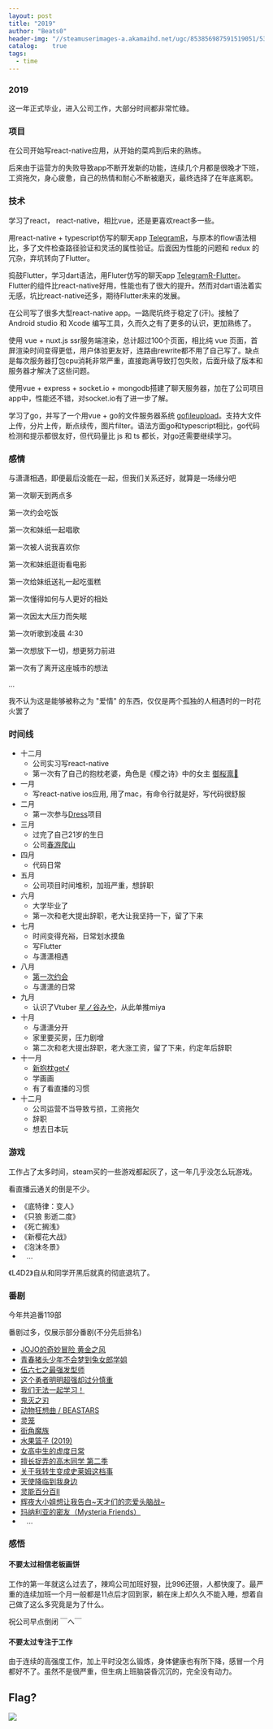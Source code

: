 ```yaml
---
layout: post
title: "2019"
author: "Beats0"
header-img: "//steamuserimages-a.akamaihd.net/ugc/853856987591519051/539E4C941EC78CE0069E34B073A8C37D417CCD83/"
catalog:    true
tags:
  - time
---
```



### 2019

这一年正式毕业，进入公司工作，大部分时间都非常忙碌。

### 项目

在公司开始写react-native应用，从开始的菜鸡到后来的熟练。

后来由于运营方的失败导致app不断开发新的功能，连续几个月都是很晚才下班，工资拖欠，身心疲惫，自己的热情和耐心不断被磨灭，最终选择了在年底离职。

### 技术

学习了react， react-native，相比vue，还是更喜欢react多一些。

用react-native + typescript仿写的聊天app [TelegramR](https://github.com/telegramr/TelegramR)，与原本的flow语法相比，多了文件检查路径验证和灵活的属性验证。后面因为性能的问题和 redux 的冗杂，弃坑转向了Flutter。

捣鼓Flutter，学习dart语法，用Fluter仿写的聊天app [TelegramR-Flutter](https://github.com/telegramr/TelegramR-Flutter)。Flutter的组件比react-native好用，性能也有了很大的提升。然而对dart语法着实无感，坑比react-native还多，期待Flutter未来的发展。

在公司写了很多大型react-native app。一路爬坑终于稳定了(汗)。接触了Android studio 和 Xcode 编写工具，久而久之有了更多的认识，更加熟练了。

使用 vue + nuxt.js ssr服务端渲染，总计超过100个页面，相比纯 vue 页面，首屏渲染时间变得更低，用户体验更友好，连路由rewrite都不用了自己写了。缺点是每次服务器打包cpu消耗非常严重，直接跑满导致打包失败，后面升级了版本和服务器才解决了这些问题。

使用vue + express + socket.io + mongodb搭建了聊天服务器，加在了公司项目app中，性能还不错，对socket.io有了进一步了解。

学习了go，并写了一个用vue + go的文件服务器系统 [gofileupload](https://github.com/Beats0/gofileupload)。支持大文件上传，分片上传，断点续传，图片filter。语法方面go和typescript相比，go代码检测和提示都很友好，但代码量比 js 和 ts 都长，对go还需要继续学习。

### 感情

与潇潇相遇，即便最后没能在一起，但我们关系还好，就算是一场缘分吧

第一次聊天到两点多

第一次约会吃饭

第一次和妹纸一起唱歌

第一次被人说我喜欢你

第一次和妹纸逛街看电影

第一次给妹纸送礼一起吃蛋糕

第一次懂得如何与人更好的相处

第一次因太大压力而失眠

第一次听歌到凌晨 4:30

第一次想放下一切，想更努力前进

第一次有了离开这座城市的想法

...

我不认为这是能够被称之为 "爱情" 的东西，仅仅是两个孤独的人相遇时的一时花火罢了

### 时间线

- 十二月
  - 公司实习写react-native
  - 第一次有了自己的抱枕老婆，角色是《樱之诗》中的女主 [御桜禀🌸](https://twitter.com/Beats0Ling/status/1079021520427446273)
- 一月
  - 写react-native ios应用, 用了mac，有命令行就是好，写代码很舒服
- 二月
  - 第一次参与[Dress](https://github.com/komeiji-satori/Dress)项目
- 三月
  - 过完了自己21岁的生日
  - 公司[春游爬山](https://twitter.com/Beats0Ling/status/1104614380442836992)
- 四月
  - 代码日常
- 五月
  - 公司项目时间堆积，加班严重，想辞职
- 六月
  - 大学毕业了
  - 第一次和老大提出辞职，老大让我坚持一下，留了下来
- 七月
  - 时间变得充裕，日常划水摸鱼
  - 写Flutter
  - 与潇潇相遇
- 八月
  - [第一次约会](https://twitter.com/Beats0Ling/status/1175769086598373378)
  - 与潇潇的日常
- 九月
  - 认识了Vtuber [星ノ谷みや](https://space.bilibili.com/402105315)，从此单推miya
- 十月
  - 与潇潇分开
  - 家里要买房，压力剧增
  - 第二次和老大提出辞职，老大涨工资，留了下来，约定年后辞职
- 十一月
  - [新抱枕get√](https://twitter.com/Beats0Ling/status/1196051022503800833)
  - 学画画
  - 有了看直播的习惯
- 十二月
  - 公司运营不当导致亏损，工资拖欠
  - 辞职
  - 想去日本玩

### 游戏

工作占了太多时间，steam买的一些游戏都起灰了，这一年几乎没怎么玩游戏。

看直播云通关的倒是不少。

- 《底特律：变人》
- 《只狼 影逝二度》
- 《死亡搁浅》
- 《新樱花大战》
- 《泡沫冬景》
-   &nbsp; &nbsp;...

《L4D2》自从和同学开黑后就真的彻底退坑了。

### 番剧

今年共追番119部

番剧过多，仅展示部分番剧(不分先后排名)

- [JOJO的奇妙冒险 黄金之风](https://www.bilibili.com/bangumi/play/ss25681/)
- [青春猪头少年不会梦到兔女郎学姐](https://www.bilibili.com/bangumi/play/ss25733/)
- [伍六七之最强发型师](https://www.bilibili.com/bangumi/play/ss28510/)
- [这个勇者明明超强却过分慎重](https://www.bilibili.com/bangumi/play/ss28625/)
- [我们无法一起学习！](https://www.bilibili.com/bangumi/play/ss28590/)
- [鬼灭之刃](https://www.bilibili.com/bangumi/play/ss26801/)
- [动物狂想曲 / BEASTARS](https://www.bilibili.com/bangumi/play/ss28542/)
- [灵笼](https://www.bilibili.com/bangumi/play/ss22088/)
- [街角魔族](https://www.bilibili.com/bangumi/play/ss28007/)
- [水果篮子 (2019)](https://www.bilibili.com/bangumi/play/ss26766/)
- [女高中生的虚度日常](https://www.bilibili.com/bangumi/play/ss28016/)
- [擅长捉弄的高木同学 第二季](https://www.bilibili.com/bangumi/play/ss28006/)
- [关于我转生变成史莱姆这档事](https://www.bilibili.com/bangumi/play/ss25739/)
- [天使降临到我身边](https://www.bilibili.com/bangumi/play/ss26291/)
- [灵能百分百II](https://www.bilibili.com/bangumi/media/md4762734/)
- [辉夜大小姐想让我告白~天才们的恋爱头脑战~ ](https://www.bilibili.com/bangumi/play/ss26274/)
- [玛纳利亚的密友（Mysteria Friends）](https://www.bilibili.com/bangumi/play/ep259617)
-  &nbsp; &nbsp;...



### 感悟

#### 不要太过相信老板画饼

工作的第一年就这么过去了，辣鸡公司加班好狠，比996还狠，人都快废了。最严重的连续加班一个月一般都是11点后才回到家，躺在床上却久久不能入睡，想着自己做了这么多究竟是为了什么。

祝公司早点倒闭 ￣へ￣

#### 不要太过专注于工作

由于连续的高强度工作，加上平时没怎么锻炼，身体健康也有所下降，感冒一个月都好不了。虽然不是很严重，但生病上班脑袋昏沉沉的，完全没有动力。

## Flag?

![](https://steamuserimages-a.akamaihd.net/ugc/769486946910258070/3A158C490E321D29BB348D4122EDD2423E0C9314/)
